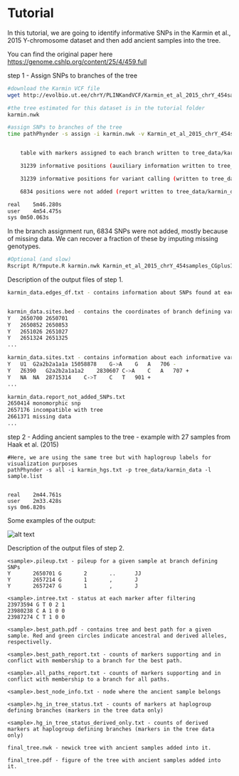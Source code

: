 # Tutorial

In this tutorial, we are going to identify informative SNPs in the Karmin et al., 2015 Y-chromosome dataset and then add ancient samples into the tree.

You can find the original paper here
https://genome.cshlp.org/content/25/4/459.full


step 1 - Assign SNPs to branches of the tree

```bash
#download the Karmin VCF file
wget http://evolbio.ut.ee/chrY/PLINKandVCF/Karmin_et_al_2015_chrY_454samples_CGplusIlluminaA00_filtered1_noAustralians.vcf

#the tree estimated for this dataset is in the tutorial folder
karmin.nwk

#assign SNPs to branches of the tree
time pathPhynder -s assign -i karmin.nwk -v Karmin_et_al_2015_chrY_454samples_CGplusIlluminaA00_filtered1_noAustralians.vcf -p karmin_data


	table with markers assigned to each branch written to tree_data/karmin_data.edge_df.txt)

	31239 informative positions (auxiliary information written to tree_data/karmin_data.sites.txt)

	31239 informative positions for variant calling (written to tree_data/karmin_data.sites.bed)

	6834 positions were not added (report written to tree_data/karmin_data.report_not_added_SNPs.txt)

real	5m46.280s
user	4m54.475s
sys	0m50.063s
```

In the branch assignment run, 6834 SNPs were not added, mostly because of missing data.
We can recover a fraction of these by imputing missing genotypes.

```bash
#Optional (and slow)
Rscript R/Ympute.R karmin.nwk Karmin_et_al_2015_chrY_454samples_CGplusIlluminaA00_filtered1_noAustralians.vcf karmin_imputed.vcf
```




Description of the output files of step 1.

```bash
karmin_data.edges_df.txt - contains information about SNPs found at each branch.


karmin_data.sites.bed - contains the coordinates of branch defining varaints which will be called in the ancient samples
Y	2650700	2650701
Y	2650852	2650853
Y	2651026	2651027
Y	2651324	2651325
...

karmin_data.sites.txt - contains information about each informative variant, including if they define any known haplogroup and whether the derived allele is ALT (+) of REF (-). It also states to which branch they have been assigned to (706, 707, 901, etc).
Y	U1	G2a2b2a1a1a	15058878	G->A	G	A	706	-
Y	Z6390	G2a2b2a1a1a2	2830607	C->A	C	A	707	+
Y	NA	NA	28715314	C->T	C	T	901	+
...

karmin_data.report_not_added_SNPs.txt
2650414	monomorphic snp
2657176	incompatible with tree
2661371	missing data
...
```

step 2 - Adding ancient samples to the tree - example with 27 samples from Haak et al. (2015)

```
#Here, we are using the same tree but with haplogroup labels for visualization purposes
pathPhynder -s all -i karmin_hgs.txt -p tree_data/karmin_data -l sample.list


real	2m44.761s
user	2m33.428s
sys	0m6.820s
```

Some examples of the output:

![alt text](figures/tutorial_results.png)



Description of the  output files of step 2.

```
<sample>.pileup.txt - pileup for a given sample at branch defining SNPs
Y       2650701 G       2       ..      JJ
Y       2657214 G       1       ,       J
Y       2657247 G       1       ,       J

<sample>.intree.txt - status at each marker after filtering
23973594 G T 0 2 1
23980238 C A 1 0 0
23987274 C T 1 0 0

<sample>.best_path.pdf - contains tree and best path for a given sample. Red and green circles indicate ancestral and derived alleles, respectivelly.

<sample>.best_path_report.txt - counts of markers supporting and in conflict with membership to a branch for the best path.

<sample>.all_paths_report.txt - counts of markers supporting and in conflict with membership to a branch for all paths.

<sample>.best_node_info.txt - node where the ancient sample belongs

<sample>.hg_in_tree_status.txt - counts of markers at haplogroup defining branches (markers in the tree data only)

<sample>.hg_in_tree_status_derived_only.txt - counts of derived markers at haplogroup defining branches (markers in the tree data only)

final_tree.nwk - newick tree with ancient samples added into it.

final_tree.pdf - figure of the tree with ancient samples added into it.

```

